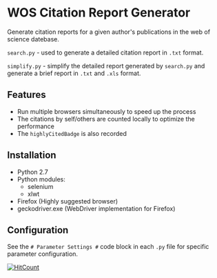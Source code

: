 # WOS Citation Report Generator

Generate citation reports for a given author's publications in the web of science datebase.

`search.py` - used to generate a detailed citation report in `.txt` format.

`simplify.py` - simplify the detailed report generated by `search.py` and generate a brief report in `.txt` and `.xls` format.

## Features

- Run multiple browsers simultaneously to speed up the process
- The citations by self/others are counted locally to optimize the performance
- The `highlyCitedBadge` is also recorded

## Installation

- Python 2.7
- Python modules:
  - selenium
  - xlwt
- Firefox (Highly suggested browser)
- geckodriver.exe (WebDriver implementation for Firefox)

## Configuration

See the `# Parameter Settings #` code block in each `.py` file for specific parameter configuration.



[![HitCount](http://hits.dwyl.io/q-y/WOS-Citation-Report.svg)](http://hits.dwyl.io/q-y/WOS-Citation-Report)

